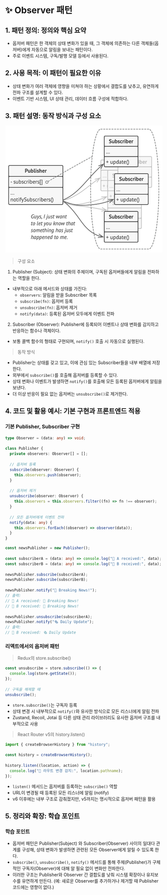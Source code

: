 # ✨ Observer 패턴

## 1. 패턴 정의: 정의와 핵심 요약

- 옵저버 패턴은 한 객체의 상태 변화가 있을 때, 그 객체에 의존하는 다른 객체들(옵저버)에게 자동으로 알림을 보내는 패턴이다.
- 주로 이벤트 시스템, 구독/발행 모델 등에서 사용된다.

## 2. 사용 목적: 이 패턴이 필요한 이유

- 상태 변화가 여러 객체에 영향을 미쳐야 하는 상황에서 결합도를 낮추고, 유연하게 전파 구조를 설계할 수 있다.
- 이벤트 기반 시스템, UI 상태 관리, 데이터 흐름 구성에 적합하다.

## 3. 패턴 설명: 동작 방식과 구성 요소

![Observer](./images/observer-structure.png)

> 구성 요소

1. Publisher (Subject): 상태 변화의 주체이며, 구독된 옵저버들에게 알림을 전파하는 역할을 한다.

- 내부적으로 아래 메서드와 상태를 가진다:
  - `observers`: 알림을 받을 Subscriber 목록
  - `subscribe(fn)`: 옵저버 등록
  - `unsubscribe(fn)`: 옵저버 제거
  - `notify(data)`: 등록된 옵저버 모두에게 이벤트 전파

2. Subscriber (Observer): Publisher에 등록되어 이벤트나 상태 변화를 감지하고 반응하는 함수나 객체이다.

- 보통 콜백 함수의 형태로 구현되며, `notify()` 호출 시 자동으로 실행된다.

> 동작 방식

- Publisher는 상태를 갖고 있고, 이에 관심 있는 Subscriber들을 내부 배열에 저장한다.
- 외부에서 `subscribe()`를 호출해 옵저버를 등록할 수 있다.
- 상태 변화나 이벤트가 발생하면 `notify()`를 호출해 모든 등록된 옵저버에게 알림을 보낸다.
- 더 이상 반응이 필요 없는 옵저버는 `unsubscribe()`로 제거한다.

## 4. 코드 및 활용 예시: 기본 구현과 프론트엔드 적용

### 기본 Publisher, Subscriber 구현

```ts
type Observer = (data: any) => void;

class Publisher {
  private observers: Observer[] = [];

  // 옵저버 등록
  subscribe(observer: Observer) {
    this.observers.push(observer);
  }

  // 옵저버 제거
  unsubscribe(observer: Observer) {
    this.observers = this.observers.filter((fn) => fn !== observer);
  }

  // 모든 옵저버에게 이벤트 전파
  notify(data: any) {
    this.observers.forEach((observer) => observer(data));
  }
}
```

```ts
const newsPublisher = new Publisher();

const subscriberA = (data: any) => console.log("📰 A received:", data);
const subscriberB = (data: any) => console.log("📰 B received:", data);

newsPublisher.subscribe(subscriberA);
newsPublisher.subscribe(subscriberB);

newsPublisher.notify("🚨 Breaking News!");
// 출력:
// 📰 A received: 🚨 Breaking News!
// 📰 B received: 🚨 Breaking News!

newsPublisher.unsubscribe(subscriberA);
newsPublisher.notify("🗞 Daily Update");
// 출력:
// 📰 B received: 🗞 Daily Update
```

### 리액트에서의 옵저버 패턴

> Redux의 store.subscribe()

```ts
const unsubscribe = store.subscribe(() => {
  console.log(store.getState());
});

// 구독을 해제할 때
unsubscribe();
```

- `store.subscribe()`는 구독자 등록
- 상태 변경 시 내부적으로 `notify()`와 유사한 방식으로 모든 리스너에게 알림 전파
- Zustand, Recoil, Jotai 등 다른 상태 관리 라이브러리도 유사한 옵저버 구조를 내부적으로 사용

> React Router v5의 history.listen()

```ts
import { createBrowserHistory } from "history";

const history = createBrowserHistory();

history.listen((location, action) => {
  console.log("📍 라우트 변경 감지:", location.pathname);
});
```

- `listen()` 메서드는 옵저버를 등록하는 `subscribe()` 역할
- URL이 변경될 때 등록된 모든 리스너에 알림 (notify)
- v6 이후에는 내부 구조로 감춰졌지만, v5까지는 명시적으로 옵저버 패턴을 활용

## 5. 정리와 확장: 학습 포인트

### 학습 포인트

- 옵저버 패턴은 Publisher(Subject) 와 Subscriber(Observer) 사이의 일대다 관계를 구성해, 상태 변화가 발생하면 관련된 모든 Observer에게 알릴 수 있도록 한다.
- `subscribe()`, `unsubscribe()`, `notify()` 메서드를 통해 주체(Publisher)가 구체적인 구독자(Observer)에 대해 알 필요 없이 변화만 전파한다.
- 이러한 구조는 Publisher와 Observer 간 결합도를 낮춰 시스템 확장이나 유지보수를 유연하게 만든다. (예: 새로운 Observer를 추가하거나 제거할 때 Publisher 코드에는 영향이 없다.)
